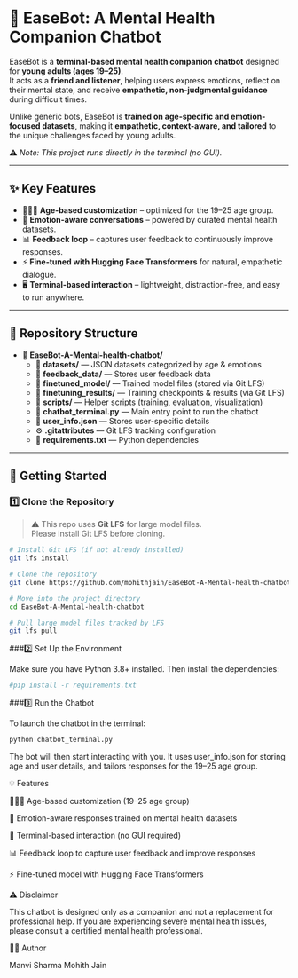 # 🤖 EaseBot: A Mental Health Companion Chatbot  

EaseBot is a **terminal-based mental health companion chatbot** designed for **young adults (ages 19–25)**.  
It acts as a **friend and listener**, helping users express emotions, reflect on their mental state, and receive **empathetic, non-judgmental guidance** during difficult times.  

Unlike generic bots, EaseBot is **trained on age-specific and emotion-focused datasets**, making it **empathetic, context-aware, and tailored** to the unique challenges faced by young adults.  

⚠️ *Note: This project runs directly in the terminal (no GUI).*  

---

## ✨ Key Features  

- 🧑‍🤝‍🧑 **Age-based customization** – optimized for the 19–25 age group.  
- 💬 **Emotion-aware conversations** – powered by curated mental health datasets.  
- 📊 **Feedback loop** – captures user feedback to continuously improve responses.  
- ⚡ **Fine-tuned with Hugging Face Transformers** for natural, empathetic dialogue.  
- 🖥 **Terminal-based interaction** – lightweight, distraction-free, and easy to run anywhere.  

---

## 📂 Repository Structure

- 📂 **EaseBot-A-Mental-health-chatbot/**
  - 📂 **datasets/** — JSON datasets categorized by age & emotions
  - 📂 **feedback_data/** — Stores user feedback data
  - 📂 **finetuned_model/** — Trained model files (stored via Git LFS)
  - 📂 **finetuning_results/** — Training checkpoints & results (via Git LFS)
  - 📂 **scripts/** — Helper scripts (training, evaluation, visualization)
  - 🐍 **chatbot_terminal.py** — Main entry point to run the chatbot
  - 📝 **user_info.json** — Stores user-specific details
  - ⚙️ **.gitattributes** — Git LFS tracking configuration
  - 📄 **requirements.txt** — Python dependencies


---

## 🚀 Getting Started  

### 1️⃣ Clone the Repository  

> ⚠ This repo uses **Git LFS** for large model files.  
> Please install Git LFS before cloning.  

```bash
# Install Git LFS (if not already installed)
git lfs install

# Clone the repository
git clone https://github.com/mohithjain/EaseBot-A-Mental-health-chatbot.git

# Move into the project directory
cd EaseBot-A-Mental-health-chatbot

# Pull large model files tracked by LFS
git lfs pull
```
###2️⃣ Set Up the Environment

Make sure you have Python 3.8+ installed. Then install the dependencies:
```bash
#pip install -r requirements.txt
```

###3️⃣ Run the Chatbot

To launch the chatbot in the terminal:
```bash
python chatbot_terminal.py
```
The bot will then start interacting with you.
It uses user_info.json for storing age and user details, and tailors responses for the 19–25 age group.

💡 Features

🧑‍🤝‍🧑 Age-based customization (19–25 age group)

🤖 Emotion-aware responses trained on mental health datasets

💬 Terminal-based interaction (no GUI required)

📊 Feedback loop to capture user feedback and improve responses

⚡ Fine-tuned model with Hugging Face Transformers

⚠ Disclaimer

This chatbot is designed only as a companion and not a replacement for professional help.
If you are experiencing severe mental health issues, please consult a certified mental health professional.

👨‍💻 Author

Manvi Sharma
Mohith Jain

